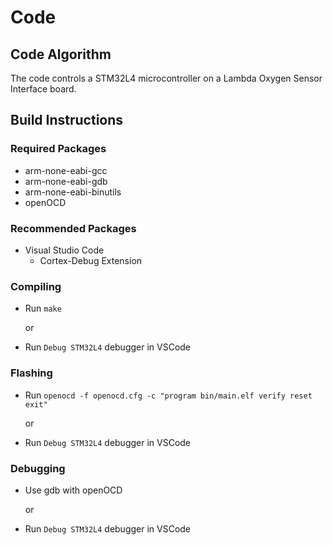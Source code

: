 # Code

## Code Algorithm

The code controls a STM32L4 microcontroller on a Lambda Oxygen Sensor Interface board.

## Build Instructions

### Required Packages
* arm-none-eabi-gcc
* arm-none-eabi-gdb
* arm-none-eabi-binutils
* openOCD

### Recommended Packages
* Visual Studio Code
	* Cortex-Debug Extension

### Compiling
* Run `make`

	or

* Run `Debug STM32L4` debugger in VSCode

### Flashing
* Run `openocd -f openocd.cfg -c "program bin/main.elf verify reset exit"`

	or

* Run `Debug STM32L4` debugger in VSCode

### Debugging
* Use gdb with openOCD

	or

* Run `Debug STM32L4` debugger in VSCode
